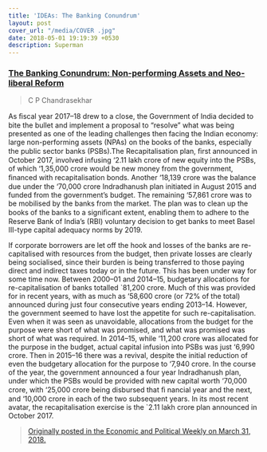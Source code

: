 ```yaml
---
title: 'IDEAs: The Banking Conundrum'
layout: post
cover_url: "/media/COVER .jpg"
date: 2018-05-01 19:19:39 +0530
description: Superman
---
```

### [The Banking Conundrum: Non-performing Assets and Neo-liberal Reform]()

> C P Chandrasekhar

As ﬁscal year 2017–18 drew to a close, the Government of India  decided to bite the bullet and implement a proposal to “resolve” what  was being presented as one of the leading challenges then facing the  Indian economy: large non-performing assets (NPAs) on the books of the  banks, especially the public sector banks (PSBs).The Recapitalisation  plan, ﬁrst announced in October 2017, involved infusing ‘2.11 lakh crore  of new equity into the PSBs, of which ‘1,35,000 crore would be new  money from the government, ﬁnanced with recapitalisation bonds. Another  ‘18,139 crore was the balance due under the ‘70,000 crore Indradhanush  plan initiated in August 2015 and funded from the government’s budget.  The remaining ‘57,861 crore was to be mobilised by the banks from the  market. The plan was to clean up the books of the banks to a signiﬁcant  extent, enabling them to adhere to the Reserve Bank of India’s (RBI)  voluntary decision to get banks to meet Basel III-type capital adequacy  norms by 2019.

If corporate borrowers are let off the hook and losses of the banks  are re-capitalised with resources from the budget, then private losses  are clearly being socialised, since their burden is being transferred to  those paying direct and indirect taxes today or in the future. This has  been under way for some time now. Between 2000–01 and 2014–15,  budgetary allocations for re-capitalisation of banks totalled \`81,200  crore. Much of this was provided for in recent years, with as much as  ‘58,600 crore (or 72% of the total) announced during just four  consecutive years ending 2013–14. However, the government seemed to have  lost the appetite for such re-capitalisation. Even when it was seen as  unavoidable, allocations from the budget for the purpose were short of  what was promised, and what was promised was short of what was required.  In 2014–15, while ‘11,200 crore was allocated for the purpose in the  budget, actual capital infusion into PSBs was just ‘6,990 crore. Then in  2015–16 there was a revival, despite the initial reduction of even the  budgetary allocation for the purpose to ‘7,940 crore. In the course of  the year, the government announced a four year Indradhanush plan, under  which the PSBs would be provided with new capital worth ‘70,000 crore,  with ‘25,000 crore being disbursed that ﬁ nancial year and the next, and  ‘10,000 crore in each of the two subsequent years. In its most recent  avatar, the recapitalisation exercise is the \`2.11 lakh crore plan  announced in October 2017.

> [Originally posted in the Economic and Political Weekly on March 31, 2018.](http://www.networkideas.org/wp-content/uploads/2018/05/The_Banking_Conundrum.pdf)